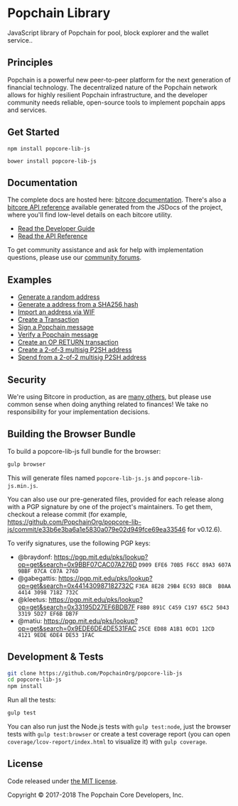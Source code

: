 Popchain Library
=======

JavaScript library of Popchain for pool, block explorer and the wallet service..

## Principles

Popchain is a powerful new peer-to-peer platform for the next generation of financial technology. The decentralized nature of the Popchain network allows for highly resilient Popchain infrastructure, and the developer community needs reliable, open-source tools to implement popchain apps and services.

## Get Started

```
npm install popcore-lib-js
```

```
bower install popcore-lib-js
```

## Documentation

The complete docs are hosted here: [bitcore documentation](http://bitcore.io/guide/). There's also a [bitcore API reference](http://bitcore.io/api/) available generated from the JSDocs of the project, where you'll find low-level details on each bitcore utility.

- [Read the Developer Guide](http://bitcore.io/guide/)
- [Read the API Reference](http://bitcore.io/api/)

To get community assistance and ask for help with implementation questions, please use our [community forums](https://forum.bitcore.io/).

## Examples

* [Generate a random address](https://github.com/PopchainOrg/popcore-lib-js/blob/master/docs/examples.md#generate-a-random-address)
* [Generate a address from a SHA256 hash](https://github.com/PopchainOrg/popcore-lib-js/blob/master/docs/examples.md#generate-a-address-from-a-sha256-hash)
* [Import an address via WIF](https://github.com/PopchainOrg/popcore-lib-js/blob/master/docs/examples.md#import-an-address-via-wif)
* [Create a Transaction](https://github.com/PopchainOrg/popcore-lib-js/blob/master/docs/examples.md#create-a-transaction)
* [Sign a Popchain message](https://github.com/PopchainOrg/popcore-lib-js/blob/master/docs/examples.md#sign-a-popcoin-message)
* [Verify a Popchain message](https://github.com/PopchainOrg/popcore-lib-js/blob/master/docs/examples.md#verify-a-popcoin-message)
* [Create an OP RETURN transaction](https://github.com/PopchainOrg/popcore-lib-js/blob/master/docs/examples.md#create-an-op-return-transaction)
* [Create a 2-of-3 multisig P2SH address](https://github.com/PopchainOrg/popcore-lib-js/blob/master/docs/examples.md#create-a-2-of-3-multisig-p2sh-address)
* [Spend from a 2-of-2 multisig P2SH address](https://github.com/PopchainOrg/popcore-lib-js/blob/master/docs/examples.md#spend-from-a-2-of-2-multisig-p2sh-address)


## Security

We're using Bitcore in production, as are [many others](http://bitcore.io#projects), but please use common sense when doing anything related to finances! We take no responsibility for your implementation decisions.



## Building the Browser Bundle

To build a popcore-lib-js full bundle for the browser:

```sh
gulp browser
```

This will generate files named `popcore-lib-js.js` and `popcore-lib-js.min.js`.

You can also use our pre-generated files, provided for each release along with a PGP signature by one of the project's maintainers. To get them, checkout a release commit (for example, https://github.com/PopchainOrg/popcore-lib-js/commit/e33b6e3ba6a1e5830a079e02d949fce69ea33546 for v0.12.6).

To verify signatures, use the following PGP keys:
- @braydonf: https://pgp.mit.edu/pks/lookup?op=get&search=0x9BBF07CAC07A276D `D909 EFE6 70B5 F6CC 89A3 607A 9BBF 07CA C07A 276D`
- @gabegattis: https://pgp.mit.edu/pks/lookup?op=get&search=0x441430987182732C `F3EA 8E28 29B4 EC93 88CB  B0AA 4414 3098 7182 732C`
- @kleetus: https://pgp.mit.edu/pks/lookup?op=get&search=0x33195D27EF6BDB7F `F8B0 891C C459 C197 65C2 5043 3319 5D27 EF6B DB7F`
- @matiu: https://pgp.mit.edu/pks/lookup?op=get&search=0x9EDE6DE4DE531FAC `25CE ED88 A1B1 0CD1 12CD  4121 9EDE 6DE4 DE53 1FAC`


## Development & Tests

```sh
git clone https://github.com/PopchainOrg/popcore-lib-js
cd popcore-lib-js
npm install
```

Run all the tests:

```sh
gulp test
```

You can also run just the Node.js tests with `gulp test:node`, just the browser tests with `gulp test:browser`
or create a test coverage report (you can open `coverage/lcov-report/index.html` to visualize it) with `gulp coverage`.

## License

Code released under [the MIT license](https://github.com/PopchainOrg/popcore-lib-js/blob/master/LICENSE).

Copyright © 2017-2018 The Popchain Core Developers, Inc.
